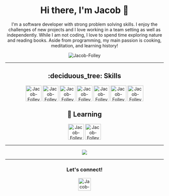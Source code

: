 <h1 align="center">Hi there, I'm Jacob 👋 </h1>

<!--
**Jacob-Folley/Jacob-Folley** is a ✨ _special_ ✨ repository because its `README.md` (this file) appears on your GitHub profile.
-->

<p align="center">I'm a software developer with strong problem solving skills. I enjoy the challenges of new projects and I love working in a team setting as well as independently. While I am not coding, I love to spend time exploring nature and reading books. Aside from programming, my main passion is cooking, meditation, and learning history!</p>

<p align="center">
  <img align="center" alt="Jacob-Folley" src="https://media0.giphy.com/media/qgQUggAC3Pfv687qPC/giphy.gif?cid=ecf05e47z6cew3726trkorl2g6fx533ax2ftttyebt8jwblh&rid=giphy.gif&ct=g" />
</p>

---

<h2 align="center">:deciduous_tree: Skills</h2>
<div align="center">
  <img align="center" alt="Jacob-Folley" width="50px" src="https://img.icons8.com/fluency/344/python.png" />
  <img align="center" alt="Jacob-Folley" width="50px" src="https://cdn.iconscout.com/icon/free/png-128/django-11-1175036.png" />
  <img align="center" alt="Jacob-Folley" width="50px" src="https://cdn.iconscout.com/icon/free/png-128/javascript-1-225993.png" />
  <img align="center" alt="Jacob-Folley" width="50px" src="https://cdn.iconscout.com/icon/free/png-128/logo-1889531-1597591.png" />
  <img align="center" alt="Jacob-Folley" width="50px" src="https://cdn.iconscout.com/icon/free/png-128/html5-2474805-2056091.png" />
  <img align="center" alt="Jacob-Folley" width="50px" src="https://cdn.iconscout.com/icon/free/png-128/css3-2474815-2056054.png" />
  <img align="center" alt="Jacob-Folley" width="50px" src="https://cdn.iconscout.com/icon/free/png-128/sql-file-2917473-2420443.png" />
</div>

<p></p>

<h2 align="center">
  🌱 Learning
</h2>

<div align="center">
  <img alt="Jacob-Folley" width="50px" src="https://iconape.com/wp-content/png_logo_vector/c.png" />
  <img alt="Jacob-Folley" width="50px" src="https://cdn.iconscout.com/icon/free/png-128/typescript-1174965.png" />
</div>

<p></p>
<p></p>

---

<div align="center">
  <img src="https://github-readme-streak-stats.herokuapp.com?user=Jacob-Folley&theme=tokyonight&date_format=M%20j%5B%2C%20Y%5D" />
</div>

---

<h3 align="center">
  Let's connect!
</h3>
<p align="center">
  <a href="https://www.linkedin.com/in/jacobfolley" align="center"><img align="center" alt="Jacob-Folley" width="40px"      src="https://img.icons8.com/fluency/344/linkedin.png" /></a>
</p>

<!--
Here are some ideas to get you started:

- 🔭 I’m currently working on ...
- 🌱 I’m currently learning ...
- 👯 I’m looking to collaborate on ...
- 🤔 I’m looking for help with ...
- 💬 Ask me about ...
- 📫 How to reach me: ...
- 😄 Pronouns: ...
- ⚡ Fun fact: ...
-->
